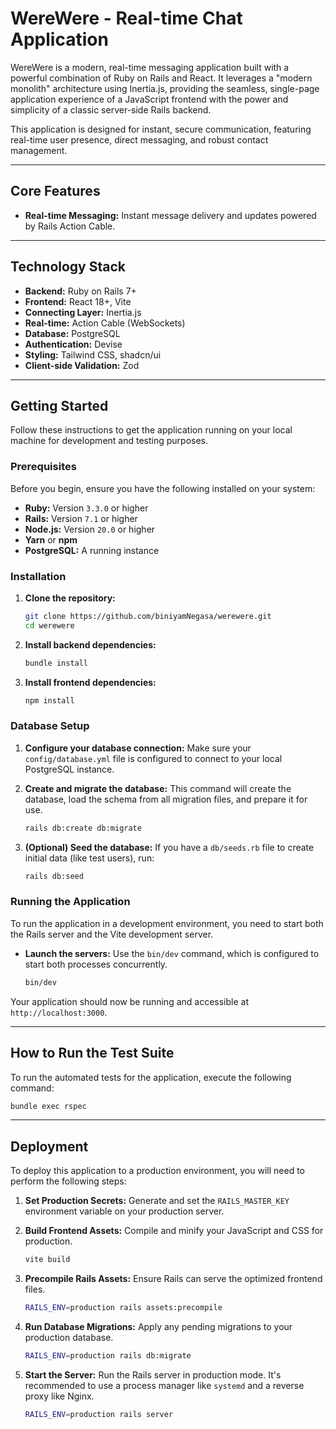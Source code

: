 # WereWere - Real-time Chat Application

WereWere is a modern, real-time messaging application built with a
powerful combination of Ruby on Rails and React. It leverages
a "modern monolith" architecture using Inertia.js, providing the seamless,
single-page application experience of a JavaScript frontend with the power and simplicity
of a classic server-side Rails backend.

This application is designed for instant, secure communication,
featuring real-time user presence, direct messaging, and robust contact management.

---

## Core Features

- **Real-time Messaging:** Instant message delivery and updates powered by
  Rails Action Cable.

---

## Technology Stack

- **Backend:** Ruby on Rails 7+
- **Frontend:** React 18+, Vite
- **Connecting Layer:** Inertia.js
- **Real-time:** Action Cable (WebSockets)
- **Database:** PostgreSQL
- **Authentication:** Devise
- **Styling:** Tailwind CSS, shadcn/ui
- **Client-side Validation:** Zod

---

## Getting Started

Follow these instructions to get the application running on your
local machine for development and testing purposes.

### Prerequisites

Before you begin, ensure you have the following installed on your system:

- **Ruby:** Version `3.3.0` or higher
- **Rails:** Version `7.1` or higher
- **Node.js:** Version `20.0` or higher
- **Yarn** or **npm**
- **PostgreSQL:** A running instance

### Installation

1. **Clone the repository:**

   ```bash
   git clone https://github.com/biniyamNegasa/werewere.git
   cd werewere
   ```

2. **Install backend dependencies:**

   ```bash
   bundle install
   ```

3. **Install frontend dependencies:**

   ```bash
   npm install
   ```

### Database Setup

1. **Configure your database connection:**
   Make sure your `config/database.yml` file is configured to connect to
   your local PostgreSQL instance.

2. **Create and migrate the database:**
   This command will create the database, load the schema
   from all migration files, and prepare it for use.

   ```bash
   rails db:create db:migrate
   ```

3. **(Optional) Seed the database:**
   If you have a `db/seeds.rb` file to create initial data (like test users), run:

   ```bash
   rails db:seed
   ```

### Running the Application

To run the application in a development environment,
you need to start both the Rails server and the Vite development server.

- **Launch the servers:**
  Use the `bin/dev` command, which is configured to start both processes concurrently.

  ```bash
  bin/dev
  ```

Your application should now be running and accessible at `http://localhost:3000`.

---

## How to Run the Test Suite

To run the automated tests for the application, execute the following command:

```bash
bundle exec rspec
```

---

## Deployment

To deploy this application to a production environment,
you will need to perform the following steps:

1. **Set Production Secrets:**
   Generate and set the `RAILS_MASTER_KEY` environment
   variable on your production server.

2. **Build Frontend Assets:**
   Compile and minify your JavaScript and CSS for production.

   ```bash
   vite build
   ```

3. **Precompile Rails Assets:**
   Ensure Rails can serve the optimized frontend files.

   ```bash
   RAILS_ENV=production rails assets:precompile
   ```

4. **Run Database Migrations:**
   Apply any pending migrations to your production database.

   ```bash
   RAILS_ENV=production rails db:migrate
   ```

5. **Start the Server:**
   Run the Rails server in production mode. It's recommended to
   use a process manager like `systemd` and a reverse proxy like Nginx.

   ```bash
   RAILS_ENV=production rails server
   ```
